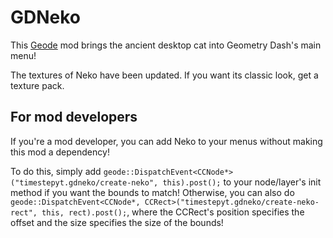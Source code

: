 # <cj>GDNeko</c>
This [Geode](https://geode-sdk.org) mod brings the ancient desktop cat into <cg>Geometry Dash</c>'s main menu!

<cb>The textures of Neko have been updated. If you want its classic look, get a texture pack.</c>

## For mod developers
If you're a mod developer, you can add Neko to your menus without making this mod a dependency!

To do this, simply add `geode::DispatchEvent<CCNode*>("timestepyt.gdneko/create-neko", this).post();` to your node/layer's init method if you want the bounds to match!
Otherwise, you can also do `geode::DispatchEvent<CCNode*, CCRect>("timestepyt.gdneko/create-neko-rect", this, rect).post();`, where the CCRect's position specifies the offset and the size specifies the size of the bounds!